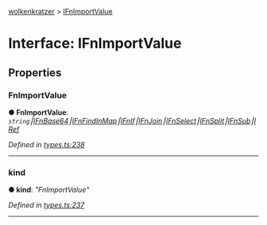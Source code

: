 [wolkenkratzer](../README.md) > [IFnImportValue](../interfaces/ifnimportvalue.md)



# Interface: IFnImportValue


## Properties
<a id="fnimportvalue"></a>

###  FnImportValue

**●  FnImportValue**:  *`string`⎮[IFnBase64](ifnbase64.md)⎮[IFnFindInMap](ifnfindinmap.md)⎮[IFnIf](ifnif.md)⎮[IFnJoin](ifnjoin.md)⎮[IFnSelect](ifnselect.md)⎮[IFnSplit](ifnsplit.md)⎮[IFnSub](ifnsub.md)⎮[IRef](iref.md)* 

*Defined in [types.ts:238](https://github.com/arminhammer/wolkenkratzer/blob/d0b0d87/src/types.ts#L238)*





___

<a id="kind"></a>

###  kind

**●  kind**:  *"FnImportValue"* 

*Defined in [types.ts:237](https://github.com/arminhammer/wolkenkratzer/blob/d0b0d87/src/types.ts#L237)*





___


